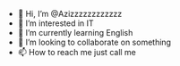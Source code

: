 - 👋 Hi, I’m @Azizzzzzzzzzzzz
- 👀 I’m interested in IT
- 🌱 I’m currently learning English
- 💞️ I’m looking to collaborate on  something
- 📫 How to reach me just call me

<!---
Azizzzzzzzzzzzz/Azizzzzzzzzzzzz is a ✨ special ✨ repository because its `README.md` (this file) appears on your GitHub profile.
You can click the Preview link to take a look at your changes.
--->
